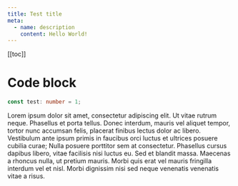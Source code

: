```yaml
---
title: Test title
meta:
  - name: description
    content: Hello World!
---
```


[[toc]]

# Code block

```typescript
const test: number = 1;
```

Lorem ipsum dolor sit amet, consectetur adipiscing elit. Ut vitae rutrum neque. Phasellus et porta tellus. Donec interdum, mauris vel aliquet tempor, tortor nunc accumsan felis, placerat finibus lectus dolor ac libero. Vestibulum ante ipsum primis in faucibus orci luctus et ultrices posuere cubilia curae; Nulla posuere porttitor sem at consectetur. Phasellus cursus dapibus libero, vitae facilisis nisi luctus eu. Sed et blandit massa. Maecenas a rhoncus nulla, ut pretium mauris. Morbi quis erat vel mauris fringilla interdum vel et nisl. Morbi dignissim nisi sed neque venenatis venenatis vitae a risus.
